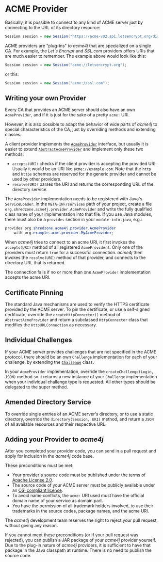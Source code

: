 # ACME Provider

Basically, it is possible to connect to any kind of ACME server just by connecting to the URL of its directory resource:

```java
Session session = new Session("https://acme-v02.api.letsencrypt.org/directory");
```

ACME providers are "plug-ins" to _acme4j_ that are specialized on a single CA. For example, the _Let's Encrypt_ and _SSL.com_ providers offers URIs that are much easier to remember. The example above would look like this:

```java
Session session = new Session("acme://letsencrypt.org");
```
or this:
```java
Session session = new Session("acme://ssl.com");
```

## Writing your own Provider

Every CA that provides an ACME server should also have an own `AcmeProvider`, and if it is just for the sake of a pretty `acme:` URI.

However, it is also possible to adapt the behavior of wide parts of _acme4j_ to special characteristics of the CA, just by overriding methods and extending classes.

A client provider implements the [`AcmeProvider`](../acme4j-client/apidocs/org.shredzone.acme4j/org/shredzone/acme4j/provider/AcmeProvider.html) interface, but usually it is easier to extend [`AbstractAcmeProvider`](../acme4j-client/apidocs/org.shredzone.acme4j/org/shredzone/acme4j/provider/AbstractAcmeProvider.html) and implement only these two methods:

* `accepts(URI)` checks if the client provider is accepting the provided URI. Usually it would be an URI like `acme://example.com`. Note that the `http` and `https` schemes are reserved for the generic provider and cannot be used by other providers.
* `resolve(URI)` parses the URI and returns the corresponding URL of the directory service.

The `AcmeProvider` implementation needs to be registered with Java's `ServiceLoader`. In the `META-INF/services` path of your project, create a file `org.shredzone.acme4j.provider.AcmeProvider` and write the fully qualified class name of your implementation into that file. If you use Java modules, there must also be a `provides` section in your `module-info.java`, e.g.:

```java
provides org.shredzone.acme4j.provider.AcmeProvider
    with org.example.acme.provider.MyAcmeProvider;
```

When _acme4j_ tries to connect to an acme URI, it first invokes the `accepts(URI)` method of all registered `AcmeProvider`s. Only one of the providers must return `true` for a successful connection. _acme4j_ then invokes the `resolve(URI)` method of that provider, and connects to the directory URL that is returned.

The connection fails if no or more than one `AcmeProvider` implementation accepts the acme URI.

## Certificate Pinning

The standard Java mechanisms are used to verify the HTTPS certificate provided by the ACME server. To pin the certificate, or use a self-signed certificate, override the `createHttpConnector()` method of `AbstractAcmeProvider` and return a subclassed `HttpConnector` class that modifies the `HttpURLConnection` as necessary.

## Individual Challenges

If your ACME server provides challenges that are not specified in the ACME protocol, there should be an own `Challenge` implementation for each of your challenge, by extending the [`Challenge`](../apidocs/org/shredzone/acme4j/challenge/Challenge.html) class.

In your `AcmeProvider` implementation, override the `createChallenge(Login, JSON)` method so it returns a new instance of your `Challenge` implementation when your individual challenge type is requested. All other types should be delegated to the super method.

## Amended Directory Service

To override single entries of an ACME server's directory, or to use a static directory, override the `directory(Session, URI)` method, and return a `JSON` of all available resources and their respective URL.

## Adding your Provider to _acme4j_

After you completed your provider code, you can send in a pull request and apply for inclusion in the _acme4j_ code base.

These preconditions must be met:

* Your provider's source code must be published under the terms of [Apache License 2.0](http://www.apache.org/licenses/LICENSE-2.0).
* The source code of your ACME server must be publicly available under an [OSI compliant license](https://opensource.org/licenses/alphabetical).
* To avoid name conflicts, the `acme:` URI used must have the official domain name of your service as domain part.
* You have the permission of all trademark holders involved, to use their trademarks in the source codes, package names, and the acme URI.

The _acme4j_ development team reserves the right to reject your pull request, without giving any reason.

If you cannot meet these preconditions (or if your pull request was rejected), you can publish a JAR package of your _acme4j_ provider yourself. Due to the plug-in nature of _acme4j_ providers, it is sufficient to have that package in the Java classpath at runtime. There is no need to publish the source code.
